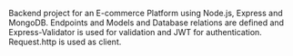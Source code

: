 Backend project for an E-commerce Platform using Node.js, Express and MongoDB.
Endpoints and Models and Database relations are defined and Express-Validator is used for validation and JWT for authentication.
Request.http is used as client.
